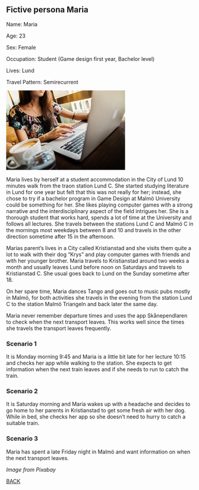 ## Fictive persona Maria
Name: Maria

Age: 23

Sex: Female

Occupation: Student (Game design first year, Bachelor level)

Lives: Lund

Travel Pattern: Semirecurrent

![Maria](https://github.com/k3larra/commuter/raw/master/images/Maria321.jpg)

Maria lives by herself at a student accommodation in the City of Lund 10 minutes walk from the traon station Lund C. She started studying literature in Lund for one year but felt that this was not really for her; instead, she chose to try if a bachelor program in Game Design at Malmö University could be something for her. She likes playing computer games with a strong narrative and the interdisciplinary aspect of the field intrigues her.  She is a thorough student that works hard, spends a lot of time at the University and follows all lectures.  She travels between the stations Lund C and Malmö C in the mornings most weekdays between 8 and 10 and travels in the other direction sometime after 15 in the afternoon.

Marias parent’s lives in a City called Kristianstad and she visits them quite a lot to walk with their dog “Krys” and play computer games with friends and with her younger brother.  Maria travels to Kristianstad around two weeks a month and usually leaves Lund before noon on Saturdays and travels to Kristianstad C. She usual goes back to Lund on the Sunday sometime after 18.

On her spare time, Maria dances Tango and goes out to music pubs mostly in Malmö, for both activities she travels in the evening from the station Lund C to the station Malmö Triangeln and back later the same day.

Maria never remember departure times and uses the app Skånependlaren to check when the next transport leaves. This works well since the times she travels the transport leaves frequently.

### Scenario 1
It is Monday morning 9:45 and Maria is a little bit late for her lecture 10:15 and checks her app while walking to the station. She expects to get information when the next train leaves and if she needs to run to catch the train.
### Scenario 2
It is Saturday morning and Maria wakes up with a headache and decides to go home to her parents in Kristianstad to get some fresh air with her dog. While in bed, she checks her app so she doesn’t need to hurry to catch a suitable train.

### Scenario 3
Maria has spent a late Friday night in Malmö and want information on when the next transport leaves.


*Image from Pixabay*

[BACK](README.md)
